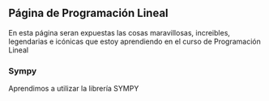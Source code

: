 ## Página de Programación Lineal
En esta página seran expuestas las cosas maravillosas, increibles, legendarias e icónicas que estoy aprendiendo en el curso de Programación Lineal

### Sympy
Aprendimos a utilizar la librería SYMPY
